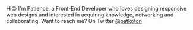 <p>Hi😊 I'm Patience, a Front-End Developer who loves designing 
  responsive web designs and interested in acquiring knowledge,
  networking and collaborating. Want to reach me? On Twitter <a href="https://twitter.com/Patkoton">@patkoton</a>
</p>
